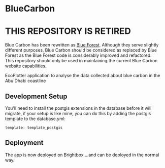 # BlueCarbon

# THIS REPOSITORY IS RETIRED

Blue Carbon has been rewritten as [Blue Forest](https://github.com/unepwcmc/BlueForest). Although they serve slightly different purposes, Blue Carbon should be considered as replaced by Blue Forest as the Blue Forest code is considerably improved and refactored. This repository should only be used in maintaining the current Blue Carbon website capabilities.

EcoPlotter application to analyse the data collected about blue carbon in the Abu Dhabi coastline

## Development Setup
You'll need to install the postgis extensions in the database before it will migrate, if your setup is like mine, you can do this by adding the postgis template to the database.yml:

    template: template_postgis

## Deployment

The app is now deployed on Brightbox....and can be deployed in the normal way.
